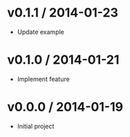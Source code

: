 # v0.1.1 / 2014-01-23

* Update example

# v0.1.0 / 2014-01-21

* Implement feature

# v0.0.0 / 2014-01-19

* Initial project
